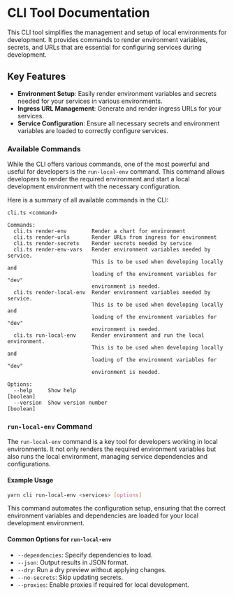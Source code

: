 # CLI Tool Documentation

This CLI tool simplifies the management and setup of local environments for development. It provides commands to render environment variables, secrets, and URLs that are essential for configuring services during development.

## Key Features

- **Environment Setup**: Easily render environment variables and secrets needed for your services in various environments.
- **Ingress URL Management**: Generate and render ingress URLs for your services.
- **Service Configuration**: Ensure all necessary secrets and environment variables are loaded to correctly configure services.

### Available Commands

While the CLI offers various commands, one of the most powerful and useful for developers is the `run-local-env` command. This command allows developers to render the required environment and start a local development environment with the necessary configuration.

Here is a summary of all available commands in the CLI:

```text
cli.ts <command>

Commands:
  cli.ts render-env        Render a chart for environment
  cli.ts render-urls       Render URLs from ingress for environment
  cli.ts render-secrets    Render secrets needed by service
  cli.ts render-env-vars   Render environment variables needed by service.
                           This is to be used when developing locally and
                           loading of the environment variables for "dev"
                           environment is needed.
  cli.ts render-local-env  Render environment variables needed by service.
                           This is to be used when developing locally and
                           loading of the environment variables for "dev"
                           environment is needed.
  cli.ts run-local-env     Render environment and run the local environment.
                           This is to be used when developing locally and
                           loading of the environment variables for "dev"
                           environment is needed.

Options:
  --help     Show help                                                 [boolean]
  --version  Show version number                                       [boolean]
```

### `run-local-env` Command

The `run-local-env` command is a key tool for developers working in local environments. It not only renders the required environment variables but also runs the local environment, managing service dependencies and configurations.

#### Example Usage

```bash
yarn cli run-local-env <services> [options]
```

This command automates the configuration setup, ensuring that the correct environment variables and dependencies are loaded for your local development environment.

#### Common Options for `run-local-env`

- `--dependencies`: Specify dependencies to load.
- `--json`: Output results in JSON format.
- `--dry`: Run a dry preview without applying changes.
- `--no-secrets`: Skip updating secrets.
- `--proxies`: Enable proxies if required for local development.
